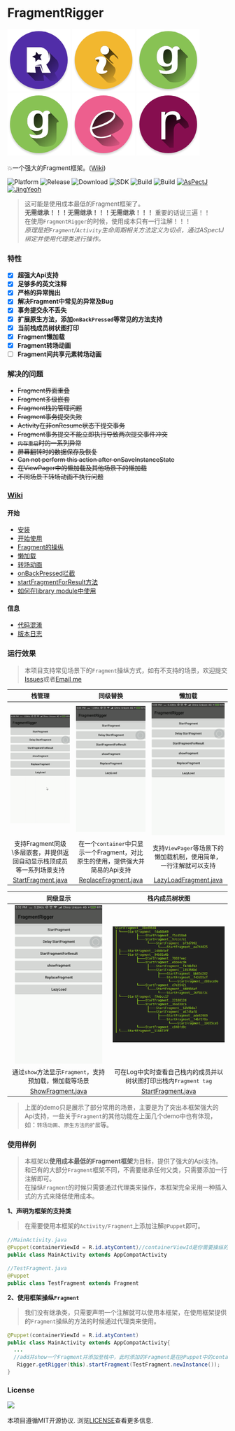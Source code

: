 # FragmentRigger
![R](/images/R.png)
![i](/images/i.png)
![g](/images/g.png)
![g](/images/g.png)
![e](/images/e.png)
![r](/images/r.png)

:boom:一个强大的Fragment框架。([Wiki](https://github.com/JustKiddingBaby/FragmentRigger/wiki/首页))

![Platform](https://img.shields.io/badge/platform-Androd-green.svg)
![Release](https://img.shields.io/badge/release-1.0.0-brightgreen.svg)
![Download](https://api.bintray.com/packages/jkb/maven/fragment-rigger/images/download.svg)
![SDK](https://img.shields.io/badge/SDK-12%2B-green.svg)
![Build](https://img.shields.io/badge/build-passing-brightgreen.svg)
![Build](https://img.shields.io/badge/Powered%20by-AsPectJ-blue.svg)
[![AsPectJ](https://img.shields.io/badge/license-MIT-yellowgreen.svg)](https://github.com/HujiangTechnology/gradle_plugin_android_aspectjx)
[![JingYeoh](https://img.shields.io/badge/author-JustKiddingBaby-red.svg)](http://blog.justkiddingbaby.com/)

>这可能是使用成本最低的Fragment框架了。  
**无需继承！！！无需继承！！！无需继承！！！** 重要的话说三遍！！   
在使用`FragmentRigger`的时候，使用成本只有一行注解！！！  
*原理是把`Fragment`/`Activity`生命周期相关方法定义为切点，通过ASpectJ绑定并使用代理类进行操作。*

### 特性
- [x] **超强大Api支持**
- [x] **足够多的英文注释**
- [x] **严格的异常抛出**
- [x] **解决Fragment中常见的异常及Bug**
- [x] **事务提交永不丢失**
- [x] **扩展原生方法，添加`onBackPressed`等常见的方法支持**
- [x] **当前栈成员树状图打印**
- [x] **Fragment懒加载**
- [x] **Fragment转场动画**
- [ ] **Fragment间共享元素转场动画**

### 解决的问题
* ~~Fragment界面重叠~~
* ~~Fragment多级嵌套~~
* ~~Fragment栈的管理问题~~
* ~~Fragment事务提交失败~~
* ~~Activity在非onResume状态下提交事务~~
* ~~Fragment事务提交不能立即执行导致两次提交事件冲突~~
* ~~`内存重启`时的一系列异常~~
* ~~屏幕翻转时的数据保存及恢复~~
* ~~Can not perform this action after onSaveInstanceState~~
* ~~在ViewPager中的懒加载及其他场景下的懒加载~~
* ~~不同场景下转场动画不执行问题~~

### [Wiki](https://github.com/JustKiddingBaby/FragmentRigger/wiki/首页)
#### 开始
* [安装](https://github.com/JustKiddingBaby/FragmentRigger/wiki/首页)
* [开始使用](https://github.com/JustKiddingBaby/FragmentRigger/wiki/开始使用)
* [Fragment的操纵](https://github.com/JustKiddingBaby/FragmentRigger/wiki/Fragment的操纵)
* [懒加载](https://github.com/JustKiddingBaby/FragmentRigger/wiki/懒加载)
* [转场动画](https://github.com/JustKiddingBaby/FragmentRigger/wiki/转场动画)
* [onBackPressed拦截](https://github.com/JustKiddingBaby/FragmentRigger/wiki/onBackPressed拦截)
* [startFragmentForResult方法](https://github.com/JustKiddingBaby/FragmentRigger/wiki/startFragmentForResult方法)
* [如何在library module中使用](https://github.com/JustKiddingBaby/FragmentRigger/wiki/如何在library-module中使用)
#### 信息
* [代码混淆](https://github.com/JustKiddingBaby/FragmentRigger/wiki/代码混淆)
* [版本日志](https://github.com/JustKiddingBaby/FragmentRigger/wiki/版本日志)

### 运行效果
>本项目支持常见场景下的`Fragment`操纵方式，如有不支持的场景，欢迎提交[Issues](https://github.com/JustKiddingBaby/FragmentRigger/issues)或者[Email me](mailto:yangjing9611@foxmail.com)

|栈管理|同级替换|懒加载|
|:---:|:-----:|:---:|
|<img src="/images/start.gif" width = "200px"/>|<img src="/images/replace.gif" width = "200px"/>|<img src="/images/lazyload.gif" width = "200px"/>|
|支持Fragment同级\多层嵌套，并提供返回自动显示栈顶成员等一系列场景支持|在一个`container`中只显示一个Fragment，对比原生的使用，提供强大并简易的Api支持|支持`ViewPager`等场景下的懒加载机制，使用简单，一行注解就可以支持|
|[StartFragment.java](/app/src/main/java/com/yj/app/test/start/StartFragment.java)|[ReplaceFragment.java](/app/src/main/java/com/yj/app/test/replace/ReplaceFragment.java)|[LazyLoadFragment.java](/app/src/main/java/com/yj/app/test/lazyload/LazyLoadFragment.java)|

|同级显示|栈内成员树状图|
|:-----:|:----------:|
|<img src="/images/show.gif" width = "200px"/>|<img src="/images/tree.png" width = "300px"/>|
通过`show`方法显示`Fragment`，支持预加载，懒加载等场景|可在Log中实时查看自己栈内的成员并以树状图打印出栈内`Fragment tag`|
|[ShowFragment.java](/app/src/main/java/com/yj/app/test/show/ShowFragment.java)|[StartFragment.java](/app/src/main/java/com/yj/app/test/start/StartFragment.java)|

>上面的demo只是展示了部分常用的场景，主要是为了突出本框架强大的Api支持，一些关于`Fragment`的其他功能在上面几个demo中也有体现，
如：`转场动画`、`原生方法的扩展`等。  

### 使用样例
>本框架以**使用成本最低的Fragment框架**为目标，提供了强大的Api支持。  
和已有的大部分`Fragment`框架不同，不需要继承任何父类，只需要添加一行注解即可。  
在操纵`Fragment`的时候只需要通过代理类来操作，本框架完全采用一种插入式的方式来降低使用成本。

**1、声明为框架的支持类**
>在需要使用本框架的`Activity/Fragment`上添加注解`@Puppet`即可。

```java
//MainActivity.java
@Puppet(containerViewId = R.id.atyContent)//containerViewId是你需要操纵的Fragment在add时候的container view
public class MainActivity extends AppCompatActivity
```
```java
//TestFragment.java
@Puppet
public class TestFragment extends Fragment
```

**2、使用框架操纵`Fragment`**
>我们没有继承类，只需要声明一个注解就可以使用本框架，在使用框架提供的`Fragment`操纵的方法的时候通过代理类来使用。

```java
@Puppet(containerViewId = R.id.atyContent)
public class MainActivity extends AppCompatActivity{
  ...
  //add并show一个Fragment并添加至栈中，此时添加的Fragment是在@Puppet中的containerViewId中的
   Rigger.getRigger(this).startFragment(TestFragment.newInstance());
}
```

### License
![](https://upload.wikimedia.org/wikipedia/commons/thumb/f/f8/License_icon-mit-88x31-2.svg/128px-License_icon-mit-88x31-2.svg.png)

本项目遵循MIT开源协议. 浏览[LICENSE](https://opensource.org/licenses/MIT)查看更多信息.